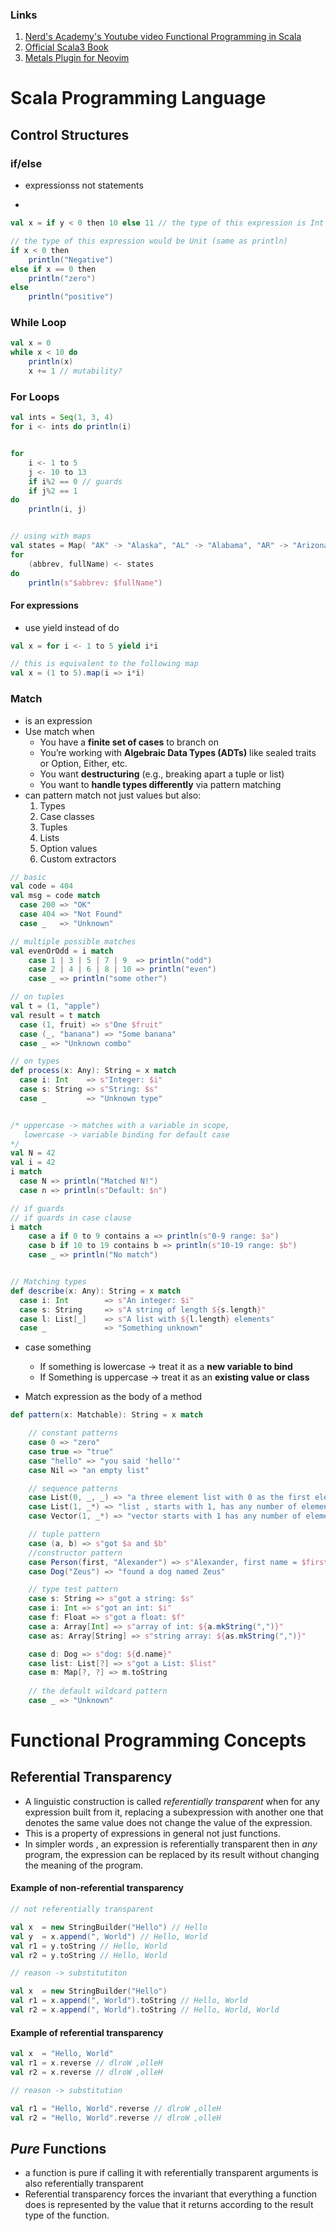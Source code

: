### Links 
1. [Nerd's Academy's Youtube video Functional Programming in Scala](https://www.youtube.com/watch?v=BDU7bae68-Q)
2. [Official Scala3 Book](https://docs.scala-lang.org/scala3/book/scala-features.html)
3. [Metals Plugin for Neovim](https://github.com/scalameta/nvim-metals)


# Scala Programming Language

## Control Structures

### if/else
- expressionss not statements
- ```
```scala
val x = if y < 0 then 10 else 11 // the type of this expression is Int

// the type of this expression would be Unit (same as println)
if x < 0 then
	println("Negative")
else if x == 0 then
	println("zero")
else
	println("positive")
```


### While Loop

```scala
val x = 0
while x < 10 do
	println(x)
	x += 1 // mutability?

```

### For Loops

```scala
val ints = Seq(1, 3, 4)
for i <- ints do println(i)


for 
	i <- 1 to 5
	j <- 10 to 13
	if i%2 == 0 // guards
	if j%2 == 1
do
	println(i, j)


// using with maps
val states = Map( "AK" -> "Alaska", "AL" -> "Alabama", "AR" -> "Arizona" )
for 
	(abbrev, fullName) <- states 
do 
	println(s"$abbrev: $fullName")

```

#### For expressions

- use yield instead of do
```scala
val x = for i <- 1 to 5 yield i*i

// this is equivalent to the following map
val x = (1 to 5).map(i => i*i)
```

### Match 

- is an expression
- Use match when
	- You have a **finite set of cases** to branch on
	- You’re working with **Algebraic Data Types (ADTs)** like sealed traits or Option, Either, etc.
	- You want **destructuring** (e.g., breaking apart a tuple or list)
	- You want to **handle types differently** via pattern matching
- can pattern match not just values but also:
	1. Types
	2. Case classes
	3. Tuples
	4. Lists
	5. Option values
	6. Custom extractors
```scala
// basic
val code = 404
val msg = code match
  case 200 => "OK"
  case 404 => "Not Found"
  case _   => "Unknown"

// multiple possible matches
val evenOrOdd = i match
	case 1 | 3 | 5 | 7 | 9  => println("odd")
	case 2 | 4 | 6 | 8 | 10 => println("even")
	case _ => println("some other")

// on tuples
val t = (1, "apple")
val result = t match
  case (1, fruit) => s"One $fruit"
  case (_, "banana") => "Some banana"
  case _ => "Unknown combo"

// on types
def process(x: Any): String = x match
  case i: Int    => s"Integer: $i"
  case s: String => s"String: $s"
  case _         => "Unknown type"


/* uppercase -> matches with a variable in scope,
   lowercase -> variable binding for default case
*/
val N = 42
val i = 42
i match
  case N => println("Matched N!")
  case n => println(s"Default: $n")

// if guards
// if guards in case clause
i match
	case a if 0 to 9 contains a => println(s"0-9 range: $a")
	case b if 10 to 19 contains b => println(s"10-19 range: $b")
	case _ => println("No match")


// Matching types
def describe(x: Any): String = x match
  case i: Int        => s"An integer: $i"
  case s: String     => s"A string of length ${s.length}"
  case l: List[_]    => s"A list with ${l.length} elements"
  case _             => "Something unknown"

```
  
 - case something
    - If something is lowercase → treat it as a **new variable to bind**    
    - If Something is uppercase → treat it as an **existing value or class**

- Match expression as the body of a method
```scala
def pattern(x: Matchable): String = x match

	// constant patterns
	case 0 => "zero"
	case true => "true"
	case "hello" => "you said 'hello'"
	case Nil => "an empty list"

	// sequence patterns
	case List(0, _, _) => "a three element list with 0 as the first element"
	case List(1, _*) => "list , starts with 1, has any number of elements"
	case Vector(1, _*) => "vector starts with 1 has any number of elements"

	// tuple pattern
	case (a, b) => s"got $a and $b"
	//constructor pattern
	case Person(first, "Alexander") => s"Alexander, first name = $first"
	case Dog("Zeus") => "found a dog named Zeus"

	// type test pattern
	case s: String => s"got a string: $s"
	case i: Int => s"got an int: $i" 
	case f: Float => s"got a float: $f" 
	case a: Array[Int] => s"array of int: ${a.mkString(",")}" 
	case as: Array[String] => s"string array: ${as.mkString(",")}"

	case d: Dog => s"dog: ${d.name}" 
	case list: List[?] => s"got a List: $list" 
	case m: Map[?, ?] => m.toString 
	
	// the default wildcard pattern 
	case _ => "Unknown"


```

# Functional Programming Concepts

## Referential Transparency

- A linguistic construction is called _referentially transparent_ when for any expression built from it, replacing a subexpression with another one that denotes the same value does not change the value of the expression.
- This is a property of expressions in general not just functions.
- In simpler words , an expression is referentially transparent then in _any_ program, the expression can be replaced by its result without changing the meaning of the program.

#### Example of non-referential transparency
```scala
// not referentially transparent

val x  = new StringBuilder("Hello") // Hello
val y  = x.append(", World") // Hello, World
val r1 = y.toString // Hello, World
val r2 = y.toString // Hello, World

// reason -> substitutiton

val x  = new StringBuilder("Hello")
val r1 = x.append(", World").toString // Hello, World
val r2 = x.append(", World").toString // Hello, World, World

```

#### Example of referential transparency
```scala
val x  = "Hello, World"
val r1 = x.reverse // dlroW ,olleH
val r2 = x.reverse // dlroW ,olleH

// reason -> substitution

val r1 = "Hello, World".reverse // dlroW ,olleH
val r2 = "Hello, World".reverse // dlroW ,olleH

```

## _Pure_ Functions

- a function is pure if calling it with referentially transparent arguments is also referentially transparent
- Referential transparency forces the invariant that everything a function does is represented by the value that it returns according to the result type of the function.


